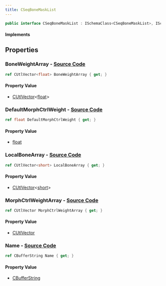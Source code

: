 ```yaml
---
title: CSeqBoneMaskList
---
```


```csharp
public interface CSeqBoneMaskList : ISchemaClass<CSeqBoneMaskList>, ISchemaField, ISchemaClass, INativeHandle
```

#### Implements

## Properties

### **BoneWeightArray** - [Source Code](https://github.com/swiftly-solution/swiftlys2/blob/main/managed/src/SwiftlyS2.Generated/Schemas/Interfaces/CSeqBoneMaskList.cs#L20)

```csharp
ref CUtlVector<float> BoneWeightArray { get; }
```

#### Property Value

- [CUtlVector](/docs/api/-1)<[float](https://learn.microsoft.com/dotnet/api/system.single)>

### **DefaultMorphCtrlWeight** - [Source Code](https://github.com/swiftly-solution/swiftlys2/blob/main/managed/src/SwiftlyS2.Generated/Schemas/Interfaces/CSeqBoneMaskList.cs#L22)

```csharp
ref float DefaultMorphCtrlWeight { get; }
```

#### Property Value

- [float](https://learn.microsoft.com/dotnet/api/system.single)

### **LocalBoneArray** - [Source Code](https://github.com/swiftly-solution/swiftlys2/blob/main/managed/src/SwiftlyS2.Generated/Schemas/Interfaces/CSeqBoneMaskList.cs#L18)

```csharp
ref CUtlVector<short> LocalBoneArray { get; }
```

#### Property Value

- [CUtlVector](/docs/api/-1)<[short](https://learn.microsoft.com/dotnet/api/system.int16)>

### **MorphCtrlWeightArray** - [Source Code](https://github.com/swiftly-solution/swiftlys2/blob/main/managed/src/SwiftlyS2.Generated/Schemas/Interfaces/CSeqBoneMaskList.cs#L25)

```csharp
ref CUtlVector MorphCtrlWeightArray { get; }
```

#### Property Value

- [CUtlVector](/docs/api/)

### **Name** - [Source Code](https://github.com/swiftly-solution/swiftlys2/blob/main/managed/src/SwiftlyS2.Generated/Schemas/Interfaces/CSeqBoneMaskList.cs#L16)

```csharp
ref CBufferString Name { get; }
```

#### Property Value

- [CBufferString](/docs/api/shared/natives/cbufferstring)


